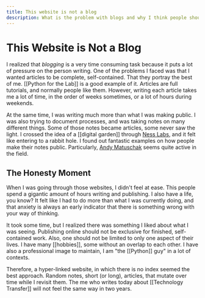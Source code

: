 ```yaml
---
title: This website is not a blog
description: What is the problem with blogs and why I think people should not aim for one
---
```


# This Website is Not a Blog
I realized that *blogging* is a very time consuming task because it puts a lot of pressure on the person writing. One of the problems I faced was that I wanted articles to be complete, self-contained. That they portray the best of me. [[Python for the Lab]] is a good example of it. Articles are full tutorials, and normally people like them. However, writing each article takes me a lot of time, in the order of weeks sometimes, or a lot of hours during weekends. 

At the same time, I was writing much more than what I was making public. I was also trying to document processes, and was taking notes on many different things. Some of those notes became articles, some never saw the light. I crossed the idea of a [[digital garden]] through [Ness Labs](https://www.nesslabs.com), and it felt like entering to a rabbit hole. I found out fantastic examples on how people make their notes public. Particularly, [Andy Matuschak](https://andymatuschak.org/) seems quite active in the field. 

## The Honesty Moment
When I was going through those websites, I didn't feel at ease. This people spend a gigantic amount of hours writing and publishing. I also have a life, you know? It felt like I had to do more than what I was currently doing, and that anxiety is always an early indicator that there is something wrong with your way of thinking. 

It took some time, but I realized there was something I liked about what I was seeing. Publishing online should not be exclusive for finished, self-contained work. Also, one should not be limited to only one aspect of their lives. I have many [[hobbies]], some without an overlap to each other. I have also a professional image to maintain, I am "the [[Python]] guy" in a lot of contexts. 

Therefore, a hyper-linked website, in which there is no index seemed the best approach. Random notes, short (or long), articles, that mutate over time while I revisit them. The me who writes today about [[Technology Transfer]] will not feel the same way in two years. 